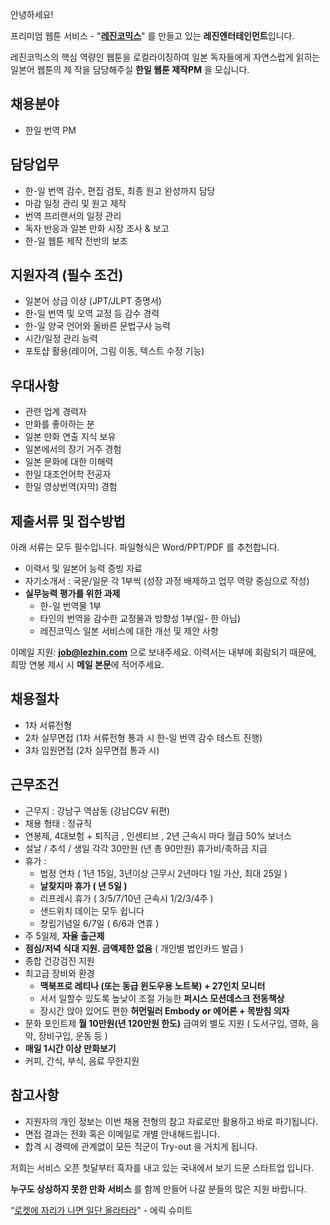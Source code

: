 안녕하세요!

프리미엄 웹툰 서비스 - "**[레진코믹스](http://www.lezhin.com)**" 를 만들고 있는 **레진엔터테인먼트**입니다.

레진코믹스의 핵심 역량인 웹툰을 로컬라이징하여 일본 독자들에게 자연스럽게 읽히는 일본어 웹툰의 제
작을 담당해주실 **한일 웹툰 제작PM** 을 모십니다.  	
 

## 채용분야 

- 한일 번역 PM


## 담당업무

- 한-일 번역 감수, 편집 검토, 최종 원고 완성까지 담당
- 마감 일정 관리 및 원고 제작
- 번역 프리랜서의 일정 관리
- 독자 반응과 일본 만화 시장 조사 & 보고
- 한-일 웹툰 제작 전반의 보조


## 지원자격 (필수 조건)

- 일본어 상급 이상 (JPT/JLPT 증명서)
- 한-일 번역 및 오역 교정 등 감수 경력
- 한-일 양국 언어와 올바른 문법구사 능력
- 시간/일정 관리 능력
- 포토샵 활용(레이어, 그림 이동, 텍스트 수정 기능)


## 우대사항

- 관련 업계 경력자
- 만화를 좋아하는 분
- 일본 만화 연출 지식 보유
- 일본에서의 장기 거주 경험
- 일본 문화에 대한 이해력
- 한일 대조언어학 전공자
- 한일 영상번역(자막) 경험


## 제출서류 및 접수방법

아래 서류는 모두 필수입니다. 파일형식은 Word/PPT/PDF 를 추천합니다.

- 이력서 및 일본어 능력 증빙 자료
- 자기소개서 : 국문/일문 각 1부씩 (성장 과정 배제하고 업무 역량 중심으로 작성)
- **실무능력 평가를 위한 과제**
  - 한-일 번역물 1부
  - 타인의 번역을 감수한 교정물과 방향성 1부(일- 한 아님)
  - 레진코믹스 일본 서비스에 대한 개선 및 제안 사항

	
이메일 지원: **job@lezhin.com** 으로 보내주세요.
이력서는 내부에 회람되기 때문에, 희망 연봉 제시 시 **메일 본문**에 적어주세요.

## 채용절차 

- 1차 서류전형
- 2차 실무면접 (1차 서류전형 통과 시 한-일 번역 감수 테스트 진행)
- 3차 임원면접 (2차 실무면접 통과 시)

## 근무조건

- 근무지 : 강남구 역삼동 (강남CGV 뒤편)
- 채용 형태 : 정규직
- 연봉제, 4대보험 + 퇴직금 , 인센티브 , 2년 근속시 마다 월급 50% 보너스
- 설날 / 추석 / 생일 각각 30만원 (년 총 90만원) 휴가비/축하금 지급
- 휴가 : 
  - 법정 연차 ( 1년 15일, 3년이상 근무시 2년마다 1일 가산, 최대 25일 )
  - **날찾지마 휴가 ( 년 5일 )**
  - 리프레시 휴가 ( 3/5/7/10년 근속시 1/2/3/4주 )
  - 샌드위치 데이는 모두 쉽니다
  - 창립기념일 6/7일 ( 6/6과 연휴 )
- 주 5일제, **자율 출근제**
- **점심/저녁 식대 지원. 금액제한 없음** ( 개인별 법인카드 발급 )
- 종합 건강검진 지원
- 최고급 장비와 환경
  - **맥북프로 레티나 (또는 동급 윈도우용 노트북) + 27인치 모니터** 
  - 서서 일할수 있도록 높낮이 조절 가능한 **퍼시스 모션데스크 전동책상** 
  - 장시간 앉아 있어도 편한 **허먼밀러 Embody or 에어론 + 목받침 의자**
- 문화 포인트제 **월 10만원(년 120만원 한도)** 급여외 별도 지원 ( 도서구입, 영화, 음악, 장비구입, 운동 등 )
- **매일 1시간 이상 만화보기**
- 커피, 간식, 부식, 음료 무한지원


## 참고사항

- 지원자의 개인 정보는 이번 채용 전형의 참고 자료로만 활용하고 바로 파기됩니다.
- 면접 결과는 전화 혹은 이메일로 개별 안내해드립니다.
- 합격 시 경력에 관계없이 모든 직군이 Try-out 을 거치게 됩니다. 


저희는 서비스 오픈 첫달부터 흑자를 내고 있는 국내에서 보기 드문 스타트업 입니다.

**누구도 상상하지 못한 만화 서비스** 를 함께 만들어 나갈 분들의 많은 지원 바랍니다.

“[로켓에 자리가 나면 일단 올라타라](http://estima.wordpress.com/2012/05/28/sheryl/)" - 에릭 슈미트